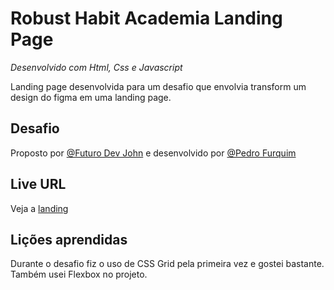 
# Robust Habit Academia Landing Page

*Desenvolvido com Html, Css e Javascript*

Landing page desenvolvida para um desafio que envolvia transform um design do figma em uma landing page.





## Desafio

Proposto por [@Futuro Dev John](https://www.youtube.com/@futuroDevJohn) e desenvolvido por [@Pedro Furquim](https://twitter.com/devpedrofurquim)


## Live URL

Veja a [landing](https://devpedrofurquim.github.io/robust_habit/)




## Lições aprendidas

Durante o desafio fiz o uso de CSS Grid pela primeira vez e gostei bastante. Também usei Flexbox no projeto.

